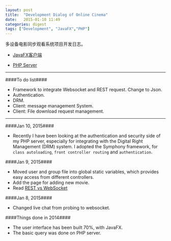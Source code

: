 ```yaml
---
layout: post
title:  "Development Dialog of Online Cinema"
date:   2015-01-10 11:49
categories: digest
tags: ["Development", "JavaFX","PHP"]
---
```


多设备电影同步观看系统项目开发日志。

*  [JavaFX客户端](https://github.com/SeffyVon/FYP_JavaFX_Client)

*  [PHP Server](https://github.com/SeffyVon/FYP_PHP_Server)

** **

####To do list####

* Framework to integrate Websocket and REST request. Change to Json.
* Authentication.
* DRM.
* Client: message management System.
* Client: File download request management.

** **

####Jan 10, 2015####
* Recently I have been looking at the authentication and security side of my PHP server, especially for integrating with the Digital Right Management (DRM) system. I adopted the Symphony framework, for `class autoloading`, `front controller routing` and `authentication`.

####Jan 9, 2015####
* Moved user and group file into global static variables, which provides easy access from different controllers.
* Add the page for adding new movie.
* Read [REST vs WebSocket](http://blog.arungupta.me/rest-vs-websocket-comparison-benchmarks/)

####Jan 8, 2015####
* Changed live chat from probing to websocket. 

####Things done in 2014####
* The user interface has been built 70%, with JavaFX.
* The basic query was done on PHP server.


